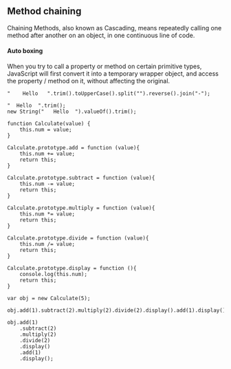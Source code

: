 ## Method chaining

Chaining Methods, also known as Cascading, means repeatedly calling one method after another on an object, in one continuous line of code. 


#### Auto boxing
When you try to call a property or method on certain primitive types, JavaScript will first convert it into a temporary wrapper object, and access the property / method on it, without affecting the original.

```
"    Hello   ".trim().toUpperCase().split("").reverse().join("-");
```

```
"  Hello  ".trim();
new String("   Hello  ").valueOf().trim();
```

```
function Calculate(value) {
    this.num = value;
}

Calculate.prototype.add = function (value){
    this.num += value;
    return this;
}

Calculate.prototype.subtract = function (value){
    this.num -= value;
    return this;
}

Calculate.prototype.multiply = function (value){
    this.num *= value;
    return this;
}

Calculate.prototype.divide = function (value){
    this.num /= value;
    return this;
}

Calculate.prototype.display = function (){
    console.log(this.num);
    return this;
}
```

```
var obj = new Calculate(5);

obj.add(1).subtract(2).multiply(2).divide(2).display().add(1).display();
```

```
obj.add(1)
    .subtract(2)
    .multiply(2)
    .divide(2)
    .display()
    .add(1)
    .display();
```